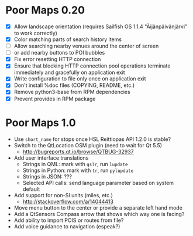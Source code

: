 Poor Maps 0.20
==============

 * [X] Allow landscape orientation (requires Sailfish OS 1.1.4
       "Äijänpäivänjärvi" to work correctly)
 * [X] Color matching parts of search history items
 * [ ] Allow searching nearby venues around the center of screen
 * [ ] or add nearby buttons to POI bubbles
 * [X] Fix error resetting HTTP connection
 * [X] Ensure that blocking HTTP connection pool operations terminate
       immediately and gracefully on application exit
 * [X] Write configuration to file only once on application exit
 * [X] Don't install %doc files (COPYING, README, etc.)
 * [X] Remove python3-base from RPM dependencies
 * [X] Prevent provides in RPM package

Poor Maps 1.0
=============

 * Use `short_name` for stops once HSL Reittiopas API 1.2.0 is stable?
 * Switch to the QtLocation OSM plugin (need to wait for Qt 5.5)
   - <http://bugreports.qt.io/browse/QTBUG-32937>
 * Add user interface translations
   - Strings in QML: mark with `qsTr`, run `lupdate`
   - Strings in Python: mark with `tr`, run `pylupdate`
   - Strings in JSON: ???
   - Selected API calls: send language parameter based on system default
 * Add support for non-SI units (miles, etc.)
   - <http://stackoverflow.com/a/14044413>
 * Move menu button to the center or provide a separate left hand mode
 * Add a QtSensors Compass arrow that shows which way one is facing?
 * Add ability to import POIS or routes from file?
 * Add voice guidance to navigation (espeak?)
